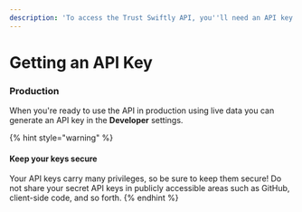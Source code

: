 ```yaml
---
description: 'To access the Trust Swiftly API, you''ll need an API key.'
---
```


# Getting an API Key

### Production

When you're ready to use the API in production using live data you can generate an API key in the **Developer** settings.

{% hint style="warning" %}
#### Keep your keys secure

Your API keys carry many privileges, so be sure to keep them secure! Do not share your secret API keys in publicly accessible areas such as GitHub, client-side code, and so forth.
{% endhint %}

